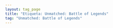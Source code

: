 ```yaml
---
layout: tag_page
title: "Etiqueta: Unmatched: Battle of Legends"
tag: "Unmatched: Battle of Legends"
---
```

